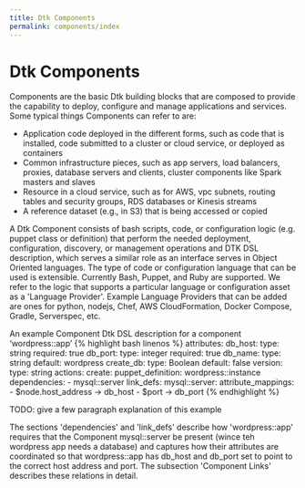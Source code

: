 ```yaml
---
title: Dtk Components
permalink: components/index
---
```


# Dtk Components

Components are the basic Dtk building blocks that are composed to provide the capability to deploy, configure and manage applications and services. Some typical things Components can refer to are:
* Application code deployed in the different forms, such as code that is installed, code submitted to a cluster or cloud service, or deployed as containers
* Common infrastructure pieces, such as app servers, load balancers, proxies, database servers and clients, cluster components like Spark masters and slaves
* Resource in a cloud service, such as for AWS, vpc subnets, routing tables and security groups, RDS databases or Kinesis streams
* A reference dataset (e.g., in S3) that is being accessed or copied

A Dtk Component consists of bash scripts, code, or configuration logic (e.g. puppet class or definition) that perform the needed deployment, configuration, discovery, or management operations and DTK DSL description, which serves a similar role as an interface serves in Object Oriented languages.
The type of code or configuration language that can be used is extensible. Currently Bash, Puppet, and Ruby are supported. We refer to the logic that supports a particular language or configuration asset as a 'Language Provider'. Example Language Providers that can be added are ones for python, nodejs, Chef, AWS CloudFormation, Docker Compose, Gradle, Serverspec, etc.

An example Component Dtk DSL description for a component ‘wordpress::app’ 
{% highlight bash linenos %}
    attributes:
      db_host:
        type: string
        required: true
      db_port:
        type: integer
        required: true
      db_name:
        type: string
        default: wordpress
      create_db:
        type: Boolean
        default: false
      version:
        type: string
    actions:
      create:
        puppet_definition: wordpress::instance
    dependencies:
      - mysql::server
    link_defs:
      mysql::server:
        attribute_mappings:
        - $node.host_address -> db_host
        - $port -> db_port
{% endhighlight %}

TODO: give a few paragraph explanation of this example

The sections 'dependencies' and 'link_defs' describe how 'wordpress::app' requires that the Component mysql::server be present (wince teh wordpress app needs a database) and captures how their attributes are coordinated so that wordpress::app has db_host and db_port set to point to the correct host address and port. The subsection 'Component Links' describes these relations in detail.